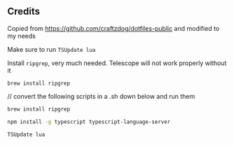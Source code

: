 ## Credits

Copied from https://github.com/craftzdog/dotfiles-public and modified to my needs

Make sure to run `TSUpdate lua`

Install `ripgrep`, very much needed. Telescope will not work properly without it

`brew install ripgrep`

// convert the following scripts in a .sh down below and run them

```sh
brew install ripgrep

npm install -g typescript typescript-language-server

TSUpdate lua

```
